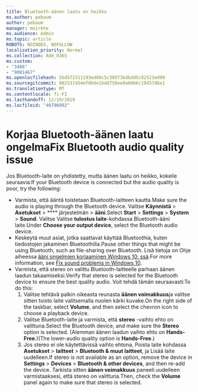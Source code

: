 ```yaml
---
title: Bluetooth-äänen laatu on heikko
ms.author: pebaum
author: pebaum
manager: mnirkhe
ms.audience: Admin
ms.topic: article
ROBOTS: NOINDEX, NOFOLLOW
localization_priority: Normal
ms.collection: Adm_O365
ms.custom:
- "3486"
- "9001467"
ms.openlocfilehash: 5bd572311193ed68c5c38973bdbdd5c82523ed99
ms.sourcegitcommit: 802537a54ef8bde1bdd758ee9a60b6c19d37d6e1
ms.translationtype: MT
ms.contentlocale: fi-FI
ms.lasthandoff: 12/19/2019
ms.locfileid: "40796092"
---
```

# <a name="fix-bluetooth-audio-quality-issue"></a><span data-ttu-id="2b2c3-102">Korjaa Bluetooth-äänen laatu ongelma</span><span class="sxs-lookup"><span data-stu-id="2b2c3-102">Fix Bluetooth audio quality issue</span></span>

<span data-ttu-id="2b2c3-103">Jos Bluetooth-laite on yhdistetty, mutta äänen laatu on heikko, kokeile seuraavia:</span><span class="sxs-lookup"><span data-stu-id="2b2c3-103">If your Bluetooth device is connected but the audio quality is poor, try the following:</span></span>

- <span data-ttu-id="2b2c3-104">Varmista, että ääntä toistetaan Bluetooth-laitteen kautta.</span><span class="sxs-lookup"><span data-stu-id="2b2c3-104">Make sure the audio is playing through the Bluetooth device.</span></span> <span data-ttu-id="2b2c3-105">Valitse **Käynnistä** > **Asetukset** > \*\*\*\* järjestelmän > **ääni**.</span><span class="sxs-lookup"><span data-stu-id="2b2c3-105">Select **Start** > **Settings** > **System** > **Sound**.</span></span> <span data-ttu-id="2b2c3-106">Valitse Valitse **tulostus laite**-kohdassa Bluetooth-ääni laite.</span><span class="sxs-lookup"><span data-stu-id="2b2c3-106">Under **Choose your output device**, select the Bluetooth audio device.</span></span>
- <span data-ttu-id="2b2c3-107">Keskeytä muut asiat, jotka saattavat käyttää Bluetoothia, kuten tiedostojen jakaminen Bluetoothilla.</span><span class="sxs-lookup"><span data-stu-id="2b2c3-107">Pause other things that might be using Bluetooth, such as file-sharing over Bluetooth.</span></span> <span data-ttu-id="2b2c3-108">Lisä tietoja on Ohje aiheessa [ääni ongelmien korjaaminen Windows 10: ssä](https://support.microsoft.com/help/4520288/windows-10-fix-sound-problems).</span><span class="sxs-lookup"><span data-stu-id="2b2c3-108">For more information, see [Fix sound problems in Windows 10](https://support.microsoft.com/help/4520288/windows-10-fix-sound-problems).</span></span>
- <span data-ttu-id="2b2c3-109">Varmista, että stereo on valittu Bluetooth-laitteelle parhaan äänen laadun takaamiseksi.</span><span class="sxs-lookup"><span data-stu-id="2b2c3-109">Verify that stereo is selected for the Bluetooth device to ensure the best quality audio.</span></span> <span data-ttu-id="2b2c3-110">Voit tehdä tämän seuraavasti:</span><span class="sxs-lookup"><span data-stu-id="2b2c3-110">To do this:</span></span> 
    1. <span data-ttu-id="2b2c3-111">Valitse tehtävä palkin oikeasta reunasta **äänen voimakkuus**ja valitse sitten toisto laite valitsemalla nuolen kärki kuvake.</span><span class="sxs-lookup"><span data-stu-id="2b2c3-111">On the right side of the taskbar, select **Volume**, and then select the chevron icon to choose a playback device.</span></span>
    2. <span data-ttu-id="2b2c3-112">Valitse Bluetooth-laite ja varmista, että **stereo** -vaihto ehto on valittuna.</span><span class="sxs-lookup"><span data-stu-id="2b2c3-112">Select the Bluetooth device, and make sure the **Stereo** option is selected.</span></span> <span data-ttu-id="2b2c3-113">(Alemman äänen laadun vaihto ehto on **Hands-Free**.)</span><span class="sxs-lookup"><span data-stu-id="2b2c3-113">(The lower-audio quality option is **Hands-Free**.)</span></span>
    3. <span data-ttu-id="2b2c3-114">Jos stereo ei ole käytettävissä vaihto ehtona, Poista laite kohdassa **Asetukset** > **laitteet** > **Bluetooth & muut laitteet**, ja Lisää laite uudelleen.</span><span class="sxs-lookup"><span data-stu-id="2b2c3-114">If stereo is not available as an option, remove the device in **Settings** > **Devices** > **Bluetooth & other devices**, and then re-add the device.</span></span> <span data-ttu-id="2b2c3-115">Tarkista sitten **äänen voimakkuus** paneeli uudelleen varmistaaksesi, että stereo on valittuna.</span><span class="sxs-lookup"><span data-stu-id="2b2c3-115">Then, check the **Volume** panel again to make sure that stereo is selected.</span></span>

